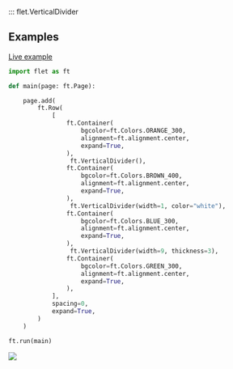 ::: flet.VerticalDivider

## Examples

[Live example](https://flet-controls-gallery.fly.dev/layout/verticaldivider)



```python
import flet as ft

def main(page: ft.Page):

    page.add(
        ft.Row(
            [
                ft.Container(
                    bgcolor=ft.Colors.ORANGE_300,
                    alignment=ft.alignment.center,
                    expand=True,
                ),
                 ft.VerticalDivider(),
                ft.Container(
                    bgcolor=ft.Colors.BROWN_400,
                    alignment=ft.alignment.center,
                    expand=True,
                ),
                 ft.VerticalDivider(width=1, color="white"),
                ft.Container(
                    bgcolor=ft.Colors.BLUE_300,
                    alignment=ft.alignment.center,
                    expand=True,
                ),
                 ft.VerticalDivider(width=9, thickness=3),
                ft.Container(
                    bgcolor=ft.Colors.GREEN_300,
                    alignment=ft.alignment.center,
                    expand=True,
                ),
            ],
            spacing=0,
            expand=True,
        )
    )

ft.run(main)
```


<img src="/img/docs/controls/vertical-divider/vertical-divider.png" className="screenshot-40" />
